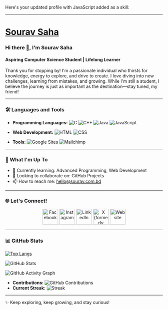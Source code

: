 Here's your updated profile with JavaScript added as a skill:

---

# [Sourav Saha](https://www.sourav.com.bd)

### Hi there 👋, I'm Sourav Saha

#### Aspiring Computer Science Student | Lifelong Learner

Thank you for stopping by!
I'm a passionate individual who thirsts for knowledge, energy to explore, and drive to create. I love diving into new challenges, learning from mistakes, and growing. While I'm still a student, I believe the journey is just as important as the destination—stay tuned, my friend!

---

### 🛠 Languages and Tools

* **Programming Languages:**
  ![C](https://img.shields.io/badge/-C-00599C?style=flat\&logo=c\&logoColor=white)
  ![C++](https://img.shields.io/badge/-C++-00599C?style=flat\&logo=c%2B%2B\&logoColor=white)
  ![Java](https://img.shields.io/badge/-Java-007396?style=flat\&logo=java\&logoColor=white)
  ![JavaScript](https://img.shields.io/badge/-JavaScript-F7DF1E?style=flat\&logo=javascript\&logoColor=black)

* **Web Development:**
  ![HTML](https://img.shields.io/badge/-HTML5-E34F26?style=flat\&logo=html5\&logoColor=white)
  ![CSS](https://img.shields.io/badge/-CSS3-1572B6?style=flat\&logo=css3\&logoColor=white)

* **Tools:**
  ![Google Sites](https://img.shields.io/badge/-Google%20Sites-34A853?style=flat\&logo=google\&logoColor=white)
  ![Mailchimp](https://img.shields.io/badge/-Mailchimp-FFE01B?style=flat\&logo=mailchimp\&logoColor=black)

---

### 🌱 What I'm Up To

* 🌱 Currently learning: Advanced Programming, Web Development
* 👯 Looking to collaborate on: GitHub Projects
* 📫 How to reach me: [hello@sourav.com.bd](mailto:hello@sourav.com.bd)

---

### 🌐 Let's Connect!

<div align="center">
  <a href="https://facebook.com/souravsahapartho" target="_blank">
    <img src="https://blogger.googleusercontent.com/img/b/R29vZ2xl/AVvXsEg8ug3P4x-ecI0FOGxCBdOTVgvjSHr9sVNxNSqfqS8H6ymuv1tLUlqfPReeMyR3wrhObem5nD7rZNpoXY1waKD7pM-FRmUAeW6P_RuGny9RJ1b2qm_o09XdSks_tTDnteoQ_LdiFDJ1Xz65JG-7Mr-fLHkrmGP_Z4gHX3RVWJ78QTrfTyA3GDx_Ex6SMz0/s512/facebook.png" alt="Facebook" width="50" height="50"/>
  </a>
  <a href="https://instagram.com/souravsahapartho" target="_blank">
    <img src="https://i.postimg.cc/JhkWw07w/instagram-2.png" alt="Instagram" width="50" height="50"/>
  </a>
  <a href="https://linkedin.com/in/souravsahapartho" target="_blank">
    <img src="https://blogger.googleusercontent.com/img/b/R29vZ2xl/AVvXsEhF1SDRBvgfZtp7smzqHVpMKLRvmnHGWTFjqzOH17OEkuqhE4_4ZHV2cgBKy2tYeRao5C3YZq4uYMbS50hZZfpoPqrLyQ9WraEDTXD7AufF5J4rm_teTQVAjDt5L-TSgjlCaj4fdLV99WER9KKVDDzG5yFk8CPwDoTLmVTgDUsNBz3kq6UnAsM3IZ4gBzM/s512/linkedin%20(2).png" alt="LinkedIn" width="50" height="50"/>
  </a>
  <a href="https://x.com/souravpartho" target="_blank">
    <img src="https://i.postimg.cc/76gqjSKc/twitter.png" alt="X (formerly Twitter)" width="50" height="50"/>
  </a>
  <a href="https://www.sourav.com.bd" target="_blank">
    <img src="https://i.postimg.cc/NFL2D6NG/web.png" alt="Website" width="50" height="50"/>
  </a>
</div>

---

### 📊 GitHub Stats

[![Top Langs](https://github-readme-stats.vercel.app/api/top-langs/?username=souravsahapartho\&layout=compact\&theme=radical\&langs_count=8)](https://github.com/souravsahapartho/github-readme-stats)

![GitHub Stats](https://github-readme-stats.vercel.app/api?username=souravsahapartho\&show_icons=true\&theme=radical)

![GitHub Activity Graph](https://github-readme-activity-graph.vercel.app/graph?username=souravsahapartho\&theme=radical\&bg_color=ffffff\&color=000000\&line=ff6347\&point=0000ff\&area=true\&hide_border=true)

* **Contributions:** ![GitHub Contributions](https://img.shields.io/badge/Contributions-365-brightgreen?style=flat\&logo=github\&logoColor=white)
* **Current Streak:** ![Streak](https://github-readme-streak-stats.herokuapp.com/?user=souravsahapartho\&theme=radical)

---

✨ Keep exploring, keep growing, and stay curious!
